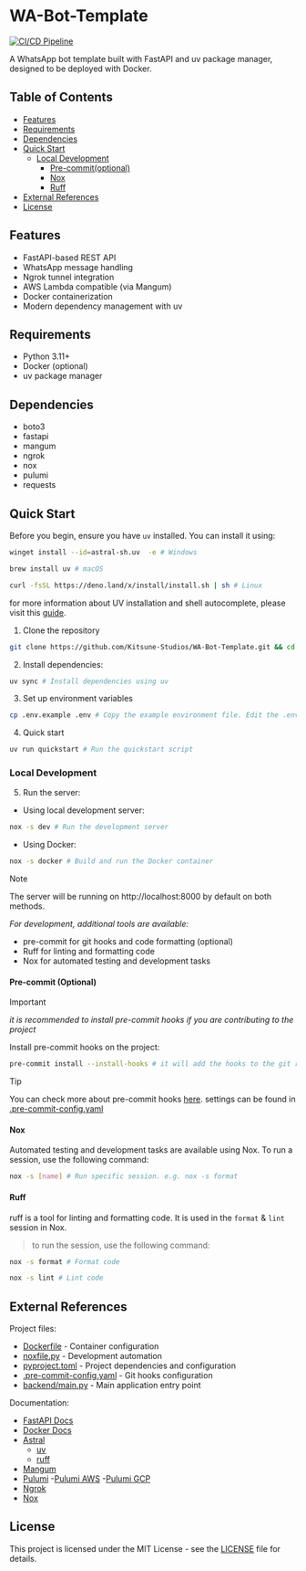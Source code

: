 # WA-Bot-Template

[![CI/CD Pipeline](https://github.com/Kitsune-Studios/WA-Bot-Template/actions/workflows/ci.yml/badge.svg)](https://github.com/Kitsune-Studios/WA-Bot-Template/actions/workflows/ci.yml)

A WhatsApp bot template built with FastAPI and uv package manager, designed to be deployed with Docker.

## Table of Contents

- [Features](#features)
- [Requirements](#requirements)
- [Dependencies](#dependencies)
- [Quick Start](#quick-start)
  - [Local Development](#local-development)
    - [Pre-commit(optional)](#pre-commit-optional)
    - [Nox](#nox)
    - [Ruff](#ruff)
- [External References](#external-references)
- [License](#license)



## Features

- FastAPI-based REST API
- WhatsApp message handling
- Ngrok tunnel integration
- AWS Lambda compatible (via Mangum)
- Docker containerization
- Modern dependency management with uv

## Requirements

- Python 3.11+
- Docker (optional)
- uv package manager

## Dependencies

- boto3
- fastapi
- mangum
- ngrok
- nox
- pulumi
- requests

## Quick Start

Before you begin, ensure you have `uv` installed. You can install it using:

```bash
winget install --id=astral-sh.uv  -e # Windows
```

```bash
brew install uv # macOS
```

```bash
curl -fsSL https://deno.land/x/install/install.sh | sh # Linux
```

for more information about UV installation and shell autocomplete, please visit this [guide](https://docs.astral.sh/uv/getting-started/installation/).

1. Clone the repository
```bash
git clone https://github.com/Kitsune-Studios/WA-Bot-Template.git && cd $_ # Clone the repository and change directory
```
2. Install dependencies:
```bash
uv sync # Install dependencies using uv
```
3. Set up environment variables

```bash
cp .env.example .env # Copy the example environment file. Edit the .env file with your credentials
```
4. Quick start
```bash
uv run quickstart # Run the quickstart script
```

### Local Development

5. Run the server:
- Using local development server:
```bash
nox -s dev # Run the development server

```
- Using Docker:
```bash
nox -s docker # Build and run the Docker container
```
 >[!NOTE]
 > The server will be running on http://localhost:8000 by default on both methods.

*For development, additional tools are available:*
- pre-commit for git hooks and code formatting (optional)
- Ruff for linting and formatting code
- Nox for automated testing and development tasks

#### Pre-commit (Optional)

 >[!IMPORTANT]
 > _it is recommended to install pre-commit hooks if you are contributing to the project_

Install pre-commit hooks on the project:
```bash
pre-commit install --install-hooks # it will add the hooks to the git repository
```

 >[!TIP]
 > You can check more about pre-commit hooks [here](https://pre-commit.com/). settings can be found in [.pre-commit-config.yaml](./.pre-commit-config.yaml)


#### Nox

Automated testing and development tasks are available using Nox. To run a session, use the following command:

```bash
nox -s [name] # Run specific session. e.g. nox -s format
```

#### Ruff

ruff is a tool for linting and formatting code. It is used in the `format` & `lint` session in Nox.
>to run the session, use the following command:

```bash
nox -s format # Format code
```

```bash
nox -s lint # Lint code
```
## External References

Project files:
- [Dockerfile](./Dockerfile) - Container configuration
- [noxfile.py](./noxfile.py) - Development automation
- [pyproject.toml](./pyproject.toml) - Project dependencies and configuration
- [.pre-commit-config.yaml](./.pre-commit-config.yaml) - Git hooks configuration
- [backend/main.py](./backend/main.py) - Main application entry point

Documentation:
- [FastAPI Docs](https://fastapi.tiangolo.com/)
- [Docker Docs](https://docs.docker.com/)
- [Astral](https://astral.sh/)
    - [uv](https://docs.astral.sh/uv/getting-started/installation/)
    - [ruff](https://docs.astral.sh/ruff/getting-started/installation/)
- [Mangum](https://github.com/jordaneremieff/mangum)
- [Pulumi](https://www.pulumi.com/)
    -[Pulumi AWS](https://www.pulumi.com/docs/reference/clouds/aws/)
    -[Pulumi GCP](https://www.pulumi.com/docs/reference/clouds/gcp/)
- [Ngrok](https://ngrok.com/)
- [Nox](https://nox.thea.codes/)


## License

This project is licensed under the MIT License - see the [LICENSE](./LICENSE) file for details.